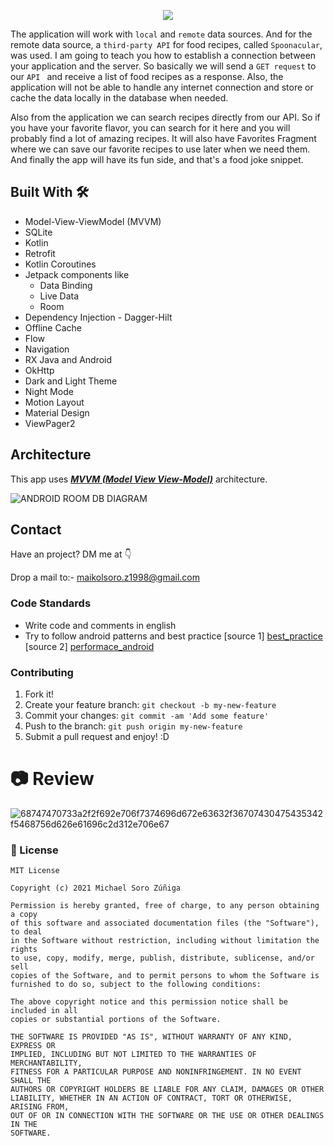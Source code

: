 <p align="center">
  <img src="https://user-images.githubusercontent.com/46753453/106399898-0190f280-63e1-11eb-9496-93c6e9f17dcc.jpg" />
</p>


The application will work with ```local``` and ```remote``` data sources. And for the remote data source, a ```third-party API``` for food recipes, called ```Spoonacular```, was used. I am going to teach you how to establish a connection between your application and the server. So basically we will send a ```GET request``` to our ```API ``` and receive a list of food recipes as a response. Also, the application will not be able to handle any internet connection and store or cache the data locally in the database when needed.

Also from the application we can search recipes directly from our API. So if you have your favorite flavor, you can search for it here and you will probably find a lot of amazing recipes. It will also have Favorites Fragment where we can save our favorite recipes to use later when we need them. And finally the app will have its fun side, and that's a food joke snippet.
## Built With 🛠
- Model-View-ViewModel (MVVM)
- SQLite
- Kotlin
- Retrofit
- Kotlin Coroutines
- Jetpack components like
  - Data Binding
  - Live Data
  - Room
- Dependency Injection - Dagger-Hilt
- Offline Cache
- Flow
- Navigation 
- RX Java and Android
- OkHttp
- Dark and Light Theme
- Night Mode
- Motion Layout
- Material Design
- ViewPager2

## Architecture
This app uses [***MVVM (Model View View-Model)***](https://developer.android.com/jetpack/docs/guide#recommended-app-arch) architecture.

![ANDROID ROOM DB DIAGRAM](https://user-images.githubusercontent.com/46753453/134743519-83e2395d-3902-4683-96f4-0f06dbf8de77.jpg)

## Contact
Have an project? DM me at 👇

Drop a mail to:- maikolsoro.z1998@gmail.com


### Code Standards
 - Write code and comments in english
 - Try to follow android patterns and best practice [source 1] [best_practice] [source 2] [performace_android]

### Contributing
1. Fork it!
2. Create your feature branch: `git checkout -b my-new-feature`
3. Commit your changes: `git commit -am 'Add some feature'`
4. Push to the branch: `git push origin my-new-feature`
5. Submit a pull request and enjoy! :D


#  📷 Review
![68747470733a2f2f692e706f7374696d672e63632f36707430475435342f5468756d626e61696c2d312e706e67](https://user-images.githubusercontent.com/46753453/103448680-a1345700-4c62-11eb-9169-07e321385df2.png)

[best_practice]: <https://www.youtube.com/playlist?list=PLWz5rJ2EKKc-lJo_RGGXL2Psr8vVCTWjM>
[performace_android]: <https://www.youtube.com/playlist?list=PLWz5rJ2EKKc9CBxr3BVjPTPoDPLdPIFCE>

### 🔖 License
```
MIT License

Copyright (c) 2021 Michael Soro Zúñiga

Permission is hereby granted, free of charge, to any person obtaining a copy
of this software and associated documentation files (the "Software"), to deal
in the Software without restriction, including without limitation the rights
to use, copy, modify, merge, publish, distribute, sublicense, and/or sell
copies of the Software, and to permit persons to whom the Software is
furnished to do so, subject to the following conditions:

The above copyright notice and this permission notice shall be included in all
copies or substantial portions of the Software.

THE SOFTWARE IS PROVIDED "AS IS", WITHOUT WARRANTY OF ANY KIND, EXPRESS OR
IMPLIED, INCLUDING BUT NOT LIMITED TO THE WARRANTIES OF MERCHANTABILITY,
FITNESS FOR A PARTICULAR PURPOSE AND NONINFRINGEMENT. IN NO EVENT SHALL THE
AUTHORS OR COPYRIGHT HOLDERS BE LIABLE FOR ANY CLAIM, DAMAGES OR OTHER
LIABILITY, WHETHER IN AN ACTION OF CONTRACT, TORT OR OTHERWISE, ARISING FROM,
OUT OF OR IN CONNECTION WITH THE SOFTWARE OR THE USE OR OTHER DEALINGS IN THE
SOFTWARE.
```
